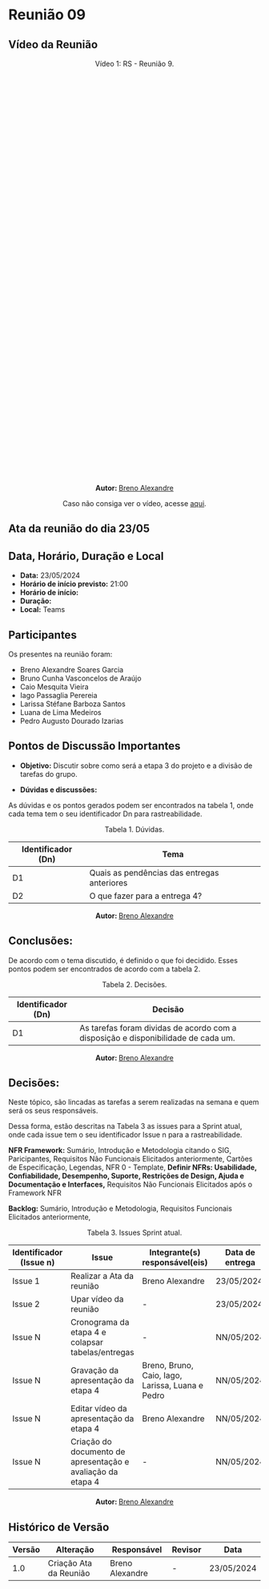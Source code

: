 # Reunião 09

## Vídeo da Reunião

<center> 
<p align="center"> Vídeo 1: RS - Reunião 9. </p>

<iframe width="700" height="800" src="" title="YouTube video player" frameborder="0" allow="accelerometer; autoplay; clipboard-write; encrypted-media; gyroscope; picture-in-picture; 
  web-share" referrerpolicy="strict-origin-when-cross-origin" allowfullscreen></iframe>

<b> Autor: </b> <a href="https://github.com/brenoalexandre0"> Breno Alexandre </a>

Caso não consiga ver o vídeo, acesse [aqui]().
</center>

## Ata da reunião do dia 23/05

## Data, Horário, Duração e Local

- <b>Data:</b> 23/05/2024
- <b>Horário de início previsto:</b> 21:00
- <b>Horário de início:</b>
- <b>Duração:</b>
- <b>Local:</b> Teams

## Participantes

Os presentes na reunião foram:

- Breno Alexandre Soares Garcia
- Bruno Cunha Vasconcelos de Araújo
- Caio Mesquita Vieira
- Iago Passaglia Perereia
- Larissa Stéfane Barboza Santos
- Luana de Lima Medeiros
- Pedro Augusto Dourado Izarias

## Pontos de Discussão Importantes

- **Objetivo:** Discutir sobre como será a etapa 3 do projeto e a divisão de tarefas do grupo.

- **Dúvidas e discussões:**

As dúvidas e os pontos gerados podem ser encontrados na tabela 1, onde cada tema tem o seu identificador Dn para rastreabilidade.

<p align="center"> Tabela 1. Dúvidas. </p>

| Identificador (Dn) | Tema                                                                                                              |
| ------------------ | ----------------------------------------------------------------------------------------------------------------- |
| D1                 | Quais as pendências das entregas anteriores                                                                       |
| D2                 | O que fazer para a entrega 4?                                                                                     |

<center>
  
<b> Autor: </b> <a href="https://github.com/brenoalexandre0"> Breno Alexandre </a>

</center>

## Conclusões: 

De acordo com o tema discutido, é definido o que foi decidido. Esses pontos podem ser encontrados de acordo com a tabela 2.

<p align="center"> Tabela 2. Decisões. </p>

| Identificador (Dn) | Decisão                                                                           |
| ------------------ | --------------------------------------------------------------------------------- |
| D1                 | As tarefas foram dividas de acordo com a disposição e disponibilidade de cada um. |

<center>
  
<b> Autor: </b> <a href="https://github.com/brenoalexandre0"> Breno Alexandre </a>

</center>

## Decisões:

Neste tópico, são lincadas as tarefas a serem realizadas na semana e quem será os seus responsáveis.

Dessa forma, estão descritas na Tabela 3 as issues para a Sprint atual, onde cada issue tem o seu identificador Issue n para a rastreabilidade.

<b>NFR Framework:</b>
Sumário, Introdução e Metodologia citando o SIG,
Paricipantes, Requisitos Não Funcionais Elicitados anteriormente,
Cartões de Especificação, Legendas, NFR 0 - Template,
<b>Definir NFRs: Usabilidade, Confiabilidade, Desempenho, Suporte, Restrições de Design, Ajuda e Documentação e Interfaces,</b>
Requisitos Não Funcionais Elicitados após o Framework NFR

<b>Backlog:</b>
Sumário, Introdução e Metodologia,
Requisitos Funcionais Elicitados anteriormente,



<p align="center"> Tabela 3. Issues Sprint atual. </p>

| Identificador (Issue n) | Issue                                                       | Integrante(s) responsável(eis)                   | Data de entrega |
| ----------------------- | ----------------------------------------------------------- | ------------------------------------------------ | --------------- |
| Issue 1                 | Realizar a Ata da reunião                                   | Breno Alexandre                                  | 23/05/2024      |
| Issue 2                 | Upar vídeo da reunião                                       | -                                                | 23/05/2024      |
| Issue N                 | Cronograma da etapa 4 e colapsar tabelas/entregas           | -                                                | NN/05/2024      |
| Issue N                 | Gravação da apresentação da etapa 4                         | Breno, Bruno, Caio, Iago, Larissa, Luana e Pedro | NN/05/2024      |
| Issue N                 | Editar vídeo da apresentação da etapa 4                     | Breno Alexandre                                  | NN/05/2024      |
| Issue N                 | Criação do documento de apresentação e avaliação da etapa 4 | -                                                | NN/05/2024      |

<center>
  
<b> Autor: </b> <a href="https://github.com/brenoalexandre0"> Breno Alexandre </a>

</center>

## Histórico de Versão

| Versão | Alteração                         | Responsável     | Revisor               | Data       |
| ------ | --------------------------------- | --------------- | --------------------- | ---------- |
| 1.0    | Criação Ata da Reunião            | Breno Alexandre | -                     | 23/05/2024 |
